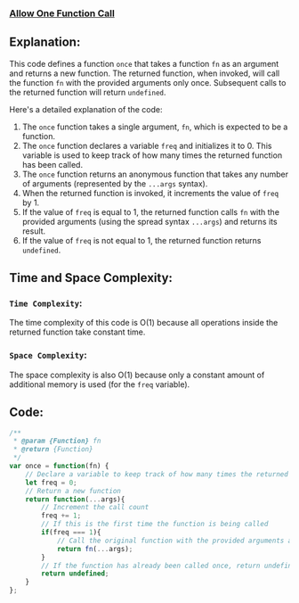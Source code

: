 ### [Allow One Function Call](https://leetcode.com/problems/allow-one-function-call/description/)

## Explanation:
This code defines a function `once` that takes a function `fn` as an argument and returns a new function. The returned function, when invoked, will call the function `fn` with the provided arguments only once. Subsequent calls to the returned function will return `undefined`.

Here's a detailed explanation of the code:
1. The `once` function takes a single argument, `fn`, which is expected to be a function.
2. The `once` function declares a variable `freq` and initializes it to 0. This variable is used to keep track of how many times the returned function has been called.
3. The `once` function returns an anonymous function that takes any number of arguments (represented by the `...args` syntax).
4. When the returned function is invoked, it increments the value of `freq` by 1.
5. If the value of `freq` is equal to 1, the returned function calls `fn` with the provided arguments (using the spread syntax `...args`) and returns its result.
6. If the value of `freq` is not equal to 1, the returned function returns `undefined`.

## Time and Space Complexity:
### `Time Complexity`:
The time complexity of this code is O(1) because all operations inside the returned function take constant time.

### `Space Complexity`:
The space complexity is also O(1) because only a constant amount of additional memory is used (for the `freq` variable).


## Code:
```js
/**
 * @param {Function} fn
 * @return {Function}
 */
var once = function(fn) {
    // Declare a variable to keep track of how many times the returned function has been called
    let freq = 0;
    // Return a new function
    return function(...args){
        // Increment the call count
        freq += 1;
        // If this is the first time the function is being called
        if(freq === 1){
            // Call the original function with the provided arguments and return its result
            return fn(...args);
        }
        // If the function has already been called once, return undefined
        return undefined;
    }
};

```
